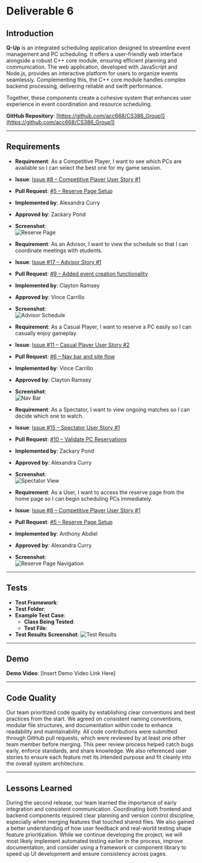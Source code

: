 # Deliverable 6

## Introduction

**Q-Up** is an integrated scheduling application designed to streamline event management and PC scheduling. It offers a user-friendly web interface alongside a robust C++ core module, ensuring efficient planning and communication. The web application, developed with JavaScript and Node.js, provides an interactive platform for users to organize events seamlessly. Complementing this, the C++ core module handles complex backend processing, delivering reliable and swift performance.

Together, these components create a cohesive system that enhances user experience in event coordination and resource scheduling.

**GitHub Repository**: [https://github.com/acc668/CS386_Group1](https://github.com/acc668/CS386_Group1)

---

## Requirements

- **Requirement**: As a Competitive Player, I want to see which PCs are available so I can select the best one for my game session.  
- **Issue**: [Issue #8 – Competitive Player User Story #1](https://github.com/acc668/CS386_Group1/issues/8)  
- **Pull Request**: [#5 – Reserve Page Setup](https://github.com/acc668/CS386_Group1/pull/5)  
- **Implemented by**: Alexandra Curry  
- **Approved by**: Zackary Pond  
- **Screenshot**:  
  ![Reserve Page](<Insert Screenshot Link Here>)

- **Requirement**: As an Advisor, I want to view the schedule so that I can coordinate meetings with students.  
- **Issue**: [Issue #17 – Advisor Story #1](https://github.com/acc668/CS386_Group1/issues/17)  
- **Pull Request**: [#9 – Added event creation functionality](https://github.com/acc668/CS386_Group1/pull/9)  
- **Implemented by**: Clayton Ramsey  
- **Approved by**: Vince Carrillo  
- **Screenshot**:  
  ![Advisor Schedule](<Insert Screenshot Link Here>)

- **Requirement**: As a Casual Player, I want to reserve a PC easily so I can casually enjoy gameplay.  
- **Issue**: [Issue #11 – Casual Player User Story #2](https://github.com/acc668/CS386_Group1/issues/11)  
- **Pull Request**: [#6 – Nav bar and site flow](https://github.com/acc668/CS386_Group1/pull/6)  
- **Implemented by**: Vince Carrillo  
- **Approved by**: Clayton Ramsey  
- **Screenshot**:  
  ![Nav Bar](<Insert Screenshot Link Here>)

- **Requirement**: As a Spectator, I want to view ongoing matches so I can decide which one to watch.  
- **Issue**: [Issue #15 – Spectator User Story #1](https://github.com/acc668/CS386_Group1/issues/15)  
- **Pull Request**: [#10 – Validate PC Reservations](https://github.com/acc668/CS386_Group1/pull/10)  
- **Implemented by**: Zackary Pond  
- **Approved by**: Alexandra Curry  
- **Screenshot**:  
  ![Spectator View](<Insert Screenshot Link Here>)

- **Requirement**: As a User, I want to access the reserve page from the home page so I can begin scheduling PCs immediately.  
- **Issue**: [Issue #8 – Competitive Player User Story #1](https://github.com/acc668/CS386_Group1/issues/8)  
- **Pull Request**: [#5 – Reserve Page Setup](https://github.com/acc668/CS386_Group1/pull/5)  
- **Implemented by**: Anthony Abdiel  
- **Approved by**: Alexandra Curry  
- **Screenshot**:  
  ![Reserve Page Navigation](<Insert Screenshot Link Here>)

---

## Tests

- **Test Framework**: 
- **Test Folder**: 
- **Example Test Case**: 
  - **Class Being Tested**: 
  - **Test File**: 
- **Test Results Screenshot**: 
  ![Test Results](<Insert Screenshot Link Here>)

---

## Demo

**Demo Video**: [Insert Demo Video Link Here]

---

## Code Quality

Our team prioritized code quality by establishing clear conventions and best practices from the start. We agreed on consistent naming conventions, modular file structures, and documentation within code to enhance readability and maintainability. All code contributions were submitted through GitHub pull requests, which were reviewed by at least one other team member before merging. This peer review process helped catch bugs early, enforce standards, and share knowledge. We also referenced user stories to ensure each feature met its intended purpose and fit cleanly into the overall system architecture.

---

## Lessons Learned

During the second release, our team learned the importance of early integration and consistent communication. Coordinating both frontend and backend components required clear planning and version control discipline, especially when merging features that touched shared files. We also gained a better understanding of how user feedback and real-world testing shape feature prioritization. While we continue developing the project, we will most likely implement automated testing earlier in the process, improve documentation, and consider using a framework or component library to speed up UI development and ensure consistency across pages.
